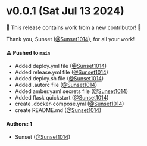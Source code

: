# v0.0.1 (Sat Jul 13 2024)

:tada: This release contains work from a new contributor! :tada:

Thank you, Sunset ([@Sunset1014](https://github.com/Sunset1014)), for all your work!

#### ⚠️ Pushed to `main`

- Added deploy.yml file ([@Sunset1014](https://github.com/Sunset1014))
- Added release.yml file ([@Sunset1014](https://github.com/Sunset1014))
- Added deploy.sh file ([@Sunset1014](https://github.com/Sunset1014))
- Added .autorc file ([@Sunset1014](https://github.com/Sunset1014))
- Added amber.yaml secrets file ([@Sunset1014](https://github.com/Sunset1014))
- Added flask quickstart ([@Sunset1014](https://github.com/Sunset1014))
- create .docker-compose.yml ([@Sunset1014](https://github.com/Sunset1014))
- create README.md ([@Sunset1014](https://github.com/Sunset1014))

#### Authors: 1

- Sunset ([@Sunset1014](https://github.com/Sunset1014))
